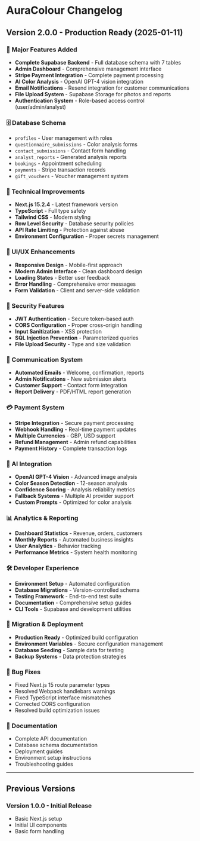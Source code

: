 # AuraColour Changelog

## Version 2.0.0 - Production Ready (2025-01-11)

### 🚀 Major Features Added
- **Complete Supabase Backend** - Full database schema with 7 tables
- **Admin Dashboard** - Comprehensive management interface
- **Stripe Payment Integration** - Complete payment processing
- **AI Color Analysis** - OpenAI GPT-4 vision integration
- **Email Notifications** - Resend integration for customer communications
- **File Upload System** - Supabase Storage for photos and reports
- **Authentication System** - Role-based access control (user/admin/analyst)

### 🗄️ Database Schema
- `profiles` - User management with roles
- `questionnaire_submissions` - Color analysis forms
- `contact_submissions` - Contact form handling
- `analyst_reports` - Generated analysis reports
- `bookings` - Appointment scheduling
- `payments` - Stripe transaction records
- `gift_vouchers` - Voucher management system

### 🔧 Technical Improvements
- **Next.js 15.2.4** - Latest framework version
- **TypeScript** - Full type safety
- **Tailwind CSS** - Modern styling
- **Row Level Security** - Database security policies
- **API Rate Limiting** - Protection against abuse
- **Environment Configuration** - Proper secrets management

### 🎨 UI/UX Enhancements
- **Responsive Design** - Mobile-first approach
- **Modern Admin Interface** - Clean dashboard design
- **Loading States** - Better user feedback
- **Error Handling** - Comprehensive error messages
- **Form Validation** - Client and server-side validation

### 🔐 Security Features
- **JWT Authentication** - Secure token-based auth
- **CORS Configuration** - Proper cross-origin handling
- **Input Sanitization** - XSS protection
- **SQL Injection Prevention** - Parameterized queries
- **File Upload Security** - Type and size validation

### 📧 Communication System
- **Automated Emails** - Welcome, confirmation, reports
- **Admin Notifications** - New submission alerts
- **Customer Support** - Contact form integration
- **Report Delivery** - PDF/HTML report generation

### 💳 Payment System
- **Stripe Integration** - Secure payment processing
- **Webhook Handling** - Real-time payment updates
- **Multiple Currencies** - GBP, USD support
- **Refund Management** - Admin refund capabilities
- **Payment History** - Complete transaction logs

### 🤖 AI Integration
- **OpenAI GPT-4 Vision** - Advanced image analysis
- **Color Season Detection** - 12-season analysis
- **Confidence Scoring** - Analysis reliability metrics
- **Fallback Systems** - Multiple AI provider support
- **Custom Prompts** - Optimized for color analysis

### 📊 Analytics & Reporting
- **Dashboard Statistics** - Revenue, orders, customers
- **Monthly Reports** - Automated business insights
- **User Analytics** - Behavior tracking
- **Performance Metrics** - System health monitoring

### 🛠️ Developer Experience
- **Environment Setup** - Automated configuration
- **Database Migrations** - Version-controlled schema
- **Testing Framework** - End-to-end test suite
- **Documentation** - Comprehensive setup guides
- **CLI Tools** - Supabase and development utilities

### 🔄 Migration & Deployment
- **Production Ready** - Optimized build configuration
- **Environment Variables** - Secure configuration management
- **Database Seeding** - Sample data for testing
- **Backup Systems** - Data protection strategies

### 🐛 Bug Fixes
- Fixed Next.js 15 route parameter types
- Resolved Webpack handlebars warnings
- Fixed TypeScript interface mismatches
- Corrected CORS configuration
- Resolved build optimization issues

### 📝 Documentation
- Complete API documentation
- Database schema documentation
- Deployment guides
- Environment setup instructions
- Troubleshooting guides

---

## Previous Versions

### Version 1.0.0 - Initial Release
- Basic Next.js setup
- Initial UI components
- Basic form handling
